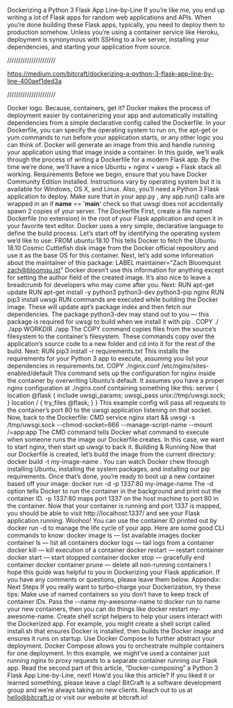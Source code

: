 
Dockerizing a Python 3 Flask App Line-by-Line
If you’re like me, you end up writing a lot of Flask apps for random web applications and APIs. When you’re done building these Flask apps, typically, you need to deploy them to production somehow. Unless you’re using a container service like Heroku, deployment is synonymous with SSHing to a live server, installing your dependencies, and starting your application from source.


//////////////////////

https://medium.com/bitcraft/dockerizing-a-python-3-flask-app-line-by-line-400aef1ded3a

//////////////////////


Docker logo. Because, containers, get it?
Docker makes the process of deployment easier by containerizing your app and automatically installing dependencies from a simple declarative config called the Dockerfile. In your Dockerfile, you can specify the operating system to run on, the apt-get or yum commands to run before your application starts, or any other logic you can think of. Docker will generate an image from this and handle running your application using that image inside a container.
In this guide, we’ll walk through the process of writing a Dockerfile for a modern Flask app. By the time we’re done, we’ll have a nice Ubuntu + nginx + uwsgi + Flask stack all working.
Requirements
Before we begin, ensure that you have Docker Community Edition installed. Instructions vary by operating system but it is available for Windows, OS X, and Linux.
Also, you’ll need a Python 3 Flask application to deploy. Make sure that in your app.py , any app.run() calls are wrapped in an if __name__ == '__main__' check so that uwsgi does not accidentally spawn 2 copies of your server.
The Dockerfile
First, create a file named Dockerfile (no extension) in the root of your Flask application and open it in your favorite text editor.
Docker uses a very simple, declarative language to define the build process. Let’s start off by identifying the operating system we’d like to use:
FROM ubuntu:18.10
This tells Docker to fetch the Ubuntu 18.10 Cosmic Cuttlefish disk image from the Docker official repository and use it as the base OS for this container. Next, let’s add some information about the maintainer of this package:
LABEL maintainer="Zach Bloomquist <zach@bloomqu.ist>"
Docker doesn’t use this information for anything except for setting the author field of the created image. It’s also nice to leave a breadcrumb for developers who may come after you. Next:
RUN apt-get update
RUN apt-get install -y python3 python3-dev python3-pip nginx
RUN pip3 install uwsgi
RUN commands are executed while building the Docker image. These will update apt’s package index and then fetch our dependencies. The package python3-dev may stand out to you — this package is required for uwsgi to build when we install it with pip .
COPY ./ ./app
WORKDIR ./app
The COPY command copies files from the source’s filesystem to the container’s filesystem. These commands copy over the application’s source code to a new folder and cd into it for the rest of the build. Next:
RUN pip3 install -r requirements.txt
This installs the requirements for your Python 3 app to execute, assuming you list your dependencies in requirements.txt.
COPY ./nginx.conf /etc/nginx/sites-enabled/default
This command sets up the configuration for nginx inside the container by overwriting Ubuntu’s default. It assumes you have a proper nginx configuration at ./nginx.conf containing something like this:
server {
  location @flask {
    include uwsgi_params;
    uwsgi_pass unix://tmp/uwsgi.sock;
  }
  location / {
    try_files @flask;
  }
}
This example config will pass all requests to the container’s port 80 to the uwsgi application listening on that socket.
Now, back to the Dockerfile:
CMD service nginx start && uwsgi -s /tmp/uwsgi.sock --chmod-socket=666 --manage-script-name --mount /=app:app
The CMD command tells Docker what command to execute when someone runs the image our Dockerfile creates. In this case, we want to start nginx, then start up uwsgi to back it.
Building & Running
Now that our Dockerfile is created, let’s build the image from the current directory:
docker build -t my-image-name .
You can watch Docker chew through installing Ubuntu, installing the system packages, and installing our pip requirements. Once that’s done, you’re ready to boot up a new container based off your image:
docker run -d -p 1337:80 my-image-name
The -d option tells Docker to run the container in the background and print out the container ID. -p 1337:80 maps port 1337 on the host machine to port 80 in the container.
Now that your container is running and port 1337 is mapped, you should be able to visit http://localhost:1337/ and see your Flask application running. Woohoo!
You can use the container ID printed out by docker run -d to manage the life cycle of your app. Here are some good CLI commands to know:
docker image ls — list available images
docker container ls — list all containers
docker logs <partial container ID> — tail logs from a container
docker kill <partial container ID> — kill execution of a container
docker restart <partial container ID> — restart container
docker start <partial container ID> — start stopped container
docker stop <partial container ID> — gracefully end container
docker container prune — delete all non-running containers
I hope this guide was helpful to you in Dockerizing your Flask application. If you have any comments or questions, please leave them below.
Appendix: Next Steps
If you really want to turbo-charge your Dockerization, try these tips:
Make use of named containers so you don’t have to keep track of container IDs. Pass the --name my-awesome-name to docker run to name your new containers, then you can do things like docker restart my-awesome-name.
Create shell script helpers to help your users interact with the Dockerized app. For example, you might create a shell script called install.sh that ensures Docker is installed, then builds the Docker image and ensures it runs on startup.
Use Docker Compose to further abstract your deployment. Docker Compose allows you to orchestrate multiple containers for one deployment. In this example, we might’ve used a container just running nginx to proxy requests to a separate container running our Flask app.
Read the second part of this article, “Docker-composing” a Python 3 Flask App Line-by-Line, next!
How’d you like this article? If you liked it or learned something, please leave a clap! BitCraft is a software development group and we’re always taking on new clients. Reach out to us at hello@bitcraft.io or visit our website at bitcraft.io!
